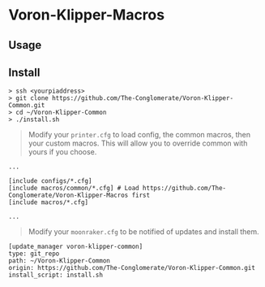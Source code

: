 # Voron-Klipper-Macros

## Usage

## Install

```
> ssh <yourpiaddress>
> git clone https://github.com/The-Conglomerate/Voron-Klipper-Common.git
> cd ~/Voron-Klipper-Common
> ./install.sh
```

> Modify your `printer.cfg` to load config, the common macros, then your custom macros. This will allow you to override common with yours if you choose.

``` 
...

[include configs/*.cfg]
[include macros/common/*.cfg] # Load https://github.com/The-Conglomerate/Voron-Klipper-Macros first
[include macros/*.cfg]

...
```

> Modify your `moonraker.cfg` to be notified of updates and install them.

```
[update_manager voron-klipper-common]
type: git_repo
path: ~/Voron-Klipper-Common
origin: https://github.com/The-Conglomerate/Voron-Klipper-Common.git
install_script: install.sh
```